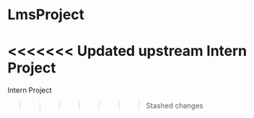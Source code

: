 # LmsProject
<<<<<<< Updated upstream
Intern Project 
=======

Intern Project
>>>>>>> Stashed changes
